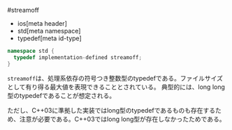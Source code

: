 #streamoff
* ios[meta header]
* std[meta namespace]
* typedef[meta id-type]

```cpp
namespace std {
  typedef implementation-defined streamoff;
}
```

`streamoff`は、処理系依存の符号つき整数型のtypedefである。ファイルサイズとして有り得る最大値を表現できることとされている。
典型的には、long long型のtypedefであることが想定される。

ただし、C++03に準拠した実装ではlong型のtypedefであるものも存在するため、注意が必要である。C++03ではlong long型が存在しなかったためである。
